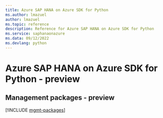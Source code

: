 ```yaml
---
title: Azure SAP HANA on Azure SDK for Python
ms.author: lmazuel
author: lmazuel
ms.topic: reference
description: Reference for Azure SAP HANA on Azure SDK for Python
ms.service: saphanaonazure
ms.data: 09/12/2022
ms.devlang: python
---
```

# Azure SAP HANA on Azure SDK for Python - preview

## Management packages - preview
[!INCLUDE [mgmt-packages](sap-hana-on-azure-mgmt-index.md)]
